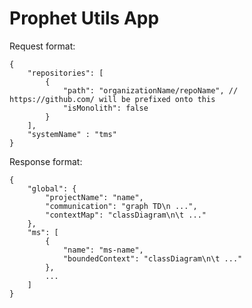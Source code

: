 # Prophet Utils App
Request format: 

    {
    	"repositories": [
    		{
    			"path": "organizationName/repoName", // https://github.com/ will be prefixed onto this
    			"isMonolith": false
    		}
    	],
    	"systemName" : "tms"
    }
Response format:

    {
	    "global": {
	        "projectName": "name",
	        "communication": "graph TD\n ...",
	        "contextMap": "classDiagram\n\t ..."
	    },
	    "ms": [
	        {
	            "name": "ms-name",
	            "boundedContext": "classDiagram\n\t ..."
	        },
	        ...
	    ]
	}
